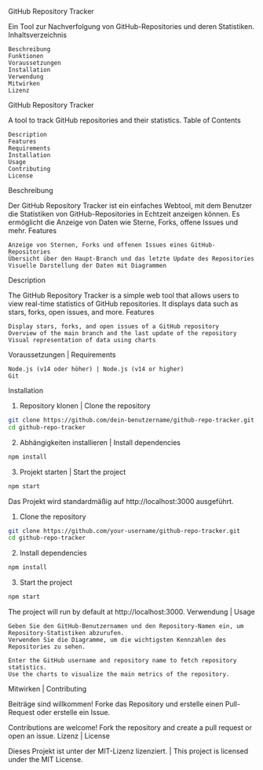 GitHub Repository Tracker

Ein Tool zur Nachverfolgung von GitHub-Repositories und deren Statistiken.
Inhaltsverzeichnis

    Beschreibung
    Funktionen
    Voraussetzungen
    Installation
    Verwendung
    Mitwirken
    Lizenz

GitHub Repository Tracker

A tool to track GitHub repositories and their statistics.
Table of Contents

    Description
    Features
    Requirements
    Installation
    Usage
    Contributing
    License

Beschreibung

Der GitHub Repository Tracker ist ein einfaches Webtool, mit dem Benutzer die Statistiken von GitHub-Repositories in Echtzeit anzeigen können. Es ermöglicht die Anzeige von Daten wie Sterne, Forks, offene Issues und mehr.
Features

    Anzeige von Sternen, Forks und offenen Issues eines GitHub-Repositories
    Übersicht über den Haupt-Branch und das letzte Update des Repositories
    Visuelle Darstellung der Daten mit Diagrammen

Description

The GitHub Repository Tracker is a simple web tool that allows users to view real-time statistics of GitHub repositories. It displays data such as stars, forks, open issues, and more.
Features

    Display stars, forks, and open issues of a GitHub repository
    Overview of the main branch and the last update of the repository
    Visual representation of data using charts

Voraussetzungen | Requirements

    Node.js (v14 oder höher) | Node.js (v14 or higher)
    Git

Installation
1. Repository klonen | Clone the repository

``` bash
git clone https://github.com/dein-benutzername/github-repo-tracker.git
cd github-repo-tracker
```
2. Abhängigkeiten installieren | Install dependencies


``` bash
npm install
```
3. Projekt starten | Start the project

```bash
npm start
```
Das Projekt wird standardmäßig auf http://localhost:3000 ausgeführt.
1. Clone the repository

``` bash
git clone https://github.com/your-username/github-repo-tracker.git
cd github-repo-tracker
```
2. Install dependencies

```bash
npm install
```
3. Start the project

``` bash
npm start
```
The project will run by default at http://localhost:3000.
Verwendung | Usage

    Geben Sie den GitHub-Benutzernamen und den Repository-Namen ein, um Repository-Statistiken abzurufen.
    Verwenden Sie die Diagramme, um die wichtigsten Kennzahlen des Repositories zu sehen.

    Enter the GitHub username and repository name to fetch repository statistics.
    Use the charts to visualize the main metrics of the repository.

Mitwirken | Contributing

Beiträge sind willkommen! Forke das Repository und erstelle einen Pull-Request oder erstelle ein Issue.

Contributions are welcome! Fork the repository and create a pull request or open an issue.
Lizenz | License

Dieses Projekt ist unter der MIT-Lizenz lizenziert. | This project is licensed under the MIT License.
